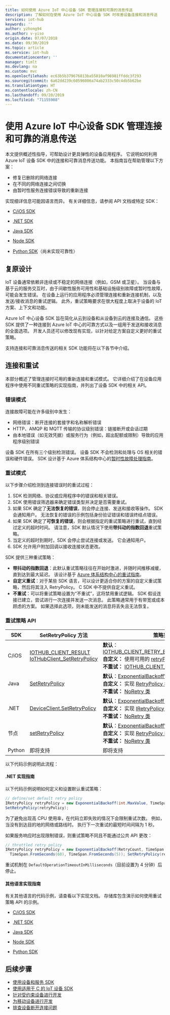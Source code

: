 ```yaml
---
title: 如何使用 Azure IoT 中心设备 SDK 管理连接和可靠的消息传送
description: 了解如何在使用 Azure IoT 中心设备 SDK 时改善设备连接和消息传送
services: iot-hub
keywords: ''
author: yzhong94
ms.author: v-yiso
origin.date: 07/07/2018
ms.date: 09/30/2019
ms.topic: article
ms.service: iot-hub
documentationcenter: ''
manager: timlt
ms.devlang: na
ms.custom: mvc
ms.openlocfilehash: ec63b5b379676813ba55010af96981ffddc3f293
ms.sourcegitcommit: 6a62dd239c60596006a74ab2333c50c4db5b62be
ms.translationtype: HT
ms.contentlocale: zh-CN
ms.lasthandoff: 09/20/2019
ms.locfileid: "71155908"
---
```

# <a name="manage-connectivity-and-reliable-messaging-by-using-azure-iot-hub-device-sdks"></a>使用 Azure IoT 中心设备 SDK 管理连接和可靠的消息传送

本文提供概述性指导，可帮助设计更具弹性的设备应用程序。 它说明如何利用 Azure IoT 设备 SDK 中的连接和可靠消息传送功能。 本指南旨在帮助管理以下方案：

- 修复已删除的网络连接
- 在不同的网络连接之间切换
- 由暂时性服务连接错误导致的重新连接

实现细详信息可能因语言而异。 有关详细信息，请参阅 API 文档或特定 SDK：

- [C/iOS SDK](https://github.com/azure/azure-iot-sdk-c)
- [.NET SDK](https://github.com/Azure/azure-iot-sdk-csharp/blob/master/iothub/device/devdoc/retrypolicy.md)
- [Java SDK](https://github.com/Azure/azure-iot-sdk-java/blob/master/device/iot-device-client/devdoc/requirement_docs/com/microsoft/azure/iothub/retryPolicy.md)
- [Node SDK](https://github.com/Azure/azure-iot-sdk-node/wiki/Connectivity-and-Retries#types-of-errors-and-how-to-detect-them)

- [Python SDK](https://github.com/Azure/azure-iot-sdk-python)（尚未实现可靠性）

## <a name="designing-for-resiliency"></a>复原设计

IoT 设备通常依赖非连续或不稳定的网络连接（例如，GSM 或卫星）。 当设备与基于云的服务交互时，由于间歇性服务可用性和基础设施级别故障或暂时性故障，可能会发生错误。 在设备上运行的应用程序必须管理连接和重新连接机制，以及发送/接收消息的重试逻辑。 此外，重试策略要求在很大程度上取决于设备的 IoT 方案、上下文和功能。

Azure IoT 中心设备 SDK 旨在简化从云到设备和从设备到云的连接及通信。 这些 SDK 提供了一种连接到 Azure IoT 中心的可靠方式以及一组用于发送和接收消息的全面选项。 开发人员还可以修改现有实现，以针对给定方案自定义更好的重试策略。

支持连接和可靠消息传送的相关 SDK 功能将在以下各节中介绍。

## <a name="connection-and-retry"></a>连接和重试

本部分概述了管理连接时可用的重新连接和重试模式。 它详细介绍了在设备应用程序中使用不同重试策略的实现指南，并列出了设备 SDK 中的相关 API。

### <a name="error-patterns"></a>错误模式
连接故障可能在许多级别中发生：

- 网络错误：断开连接的套接字和名称解析错误
- HTTP、AMQP 和 MQTT 传输的协议级别错误：链接断开或会话过期
- 由本地错误（如无效凭据）或服务行为（例如，超出配额或限制）导致的应用程序级别错误

设备 SDK 在所有三个级别检测错误。  设备 SDK 不会检测和处理与 OS 相关的错误和硬件错误。  SDK 设计基于 Azure 体系结构中心的[暂时性故障处理指南](https://docs.microsoft.com/azure/architecture/best-practices/transient-faults#general-guidelines)。

### <a name="retry-patterns"></a>重试模式

以下步骤介绍检测到连接错误时的重试过程：

1. SDK 检测网络、协议或应用程序中的错误和相关错误。
1. SDK 使用错误筛选器来确定错误类型并决定是否需要重试。
1. 如果 SDK 确定了**无法恢复的错误**，则会停止连接、发送和接收等操作。 SDK 会通知用户。 无法恢复的错误的示例包括身份验证错误和错误终结点错误。
1. 如果 SDK 确定了**可恢复的错误**，则会根据指定的重试策略进行重试，直到经过定义的超时时间。  请注意，SDK 默认情况下使用**带抖动的指数回退**重试策略。
1. 当定义的超时到期时，SDK 会停止尝试连接或发送。 它会通知用户。
1. SDK 允许用户附加回调以接收连接状态更改。

SDK 提供三种重试策略：

- **带抖动的指数回退**：此默认重试策略往往在开始时激进，并随时间推移减缓，直到达到最大延迟。 该设计基于 [Azure 体系结构中心的重试指南](https://docs.microsoft.com/azure/architecture/best-practices/retry-service-specific)。
- **自定义重试**：对于某些 SDK 语言，可以设计更适合你的方案的自定义重试策略，然后将其注入 RetryPolicy。 C SDK 中不提供自定义重试。
- **不重试**：可以将重试策略设置为“不重试”，这将禁用重试逻辑。 SDK 假设连接已建立，尝试进行一次连接并发送一次消息。 此策略通常用于有带宽或成本顾虑的方案。 如果选择此选项，则未能发送的消息将丢失且无法恢复。

### <a name="retry-policy-apis"></a>重试策略 API

|     SDK      |                                                                SetRetryPolicy 方法                                                                |                                                                                                                                                                                                                                                                                                策略实现                                                                                                                                                                                                                                                                                                 |                                                                          实施指南                                                                          |
|--------------|-----------------------------------------------------------------------------------------------------------------------------------------------------|-----------------------------------------------------------------------------------------------------------------------------------------------------------------------------------------------------------------------------------------------------------------------------------------------------------------------------------------------------------------------------------------------------------------------------------------------------------------------------------------------------------------------------------------------------------------------------------------------------------------------|---------------------------------------------------------------------------------------------------------------------------------------------------------------------------|
| C/iOS | [IOTHUB_CLIENT_RESULT IoTHubClient_SetRetryPolicy](https://github.com/Azure/azure-iot-sdk-c/blob/2018-05-04/iothub_client/inc/iothub_client.h#L188) |                                           **默认**：[IOTHUB_CLIENT_RETRY_EXPONENTIAL_BACKOFF](https://github.com/Azure/azure-iot-sdk-c/blob/master/doc/connection_and_messaging_reliability.md#connection-retry-policies)<BR>**自定义：** 使用可用的 [retryPolicy](https://github.com/Azure/azure-iot-sdk-c/blob/master/doc/connection_and_messaging_reliability.md#connection-retry-policies)<BR>**不重试：** [IOTHUB_CLIENT_RETRY_NONE](https://github.com/Azure/azure-iot-sdk-c/blob/master/doc/connection_and_messaging_reliability.md#connection-retry-policies)                                           |                     [C/Python/iOS 实现](https://github.com/Azure/azure-iot-sdk-c/blob/master/doc/connection_and_messaging_reliability.md#)                      |
|     Java     |             [SetRetryPolicy](/java/api/com.microsoft.azure.sdk.iot.device.deviceclientconfig.setretrypolicy?view=azure-java-stable)              | **默认**：[ExponentialBackoffWithJitter 类](https://github.com/Azure/azure-iot-sdk-java/blob/master/device/iot-device-client/src/main/java/com/microsoft/azure/sdk/iot/device/transport/NoRetry.java)<BR>**自定义：** 实现 [RetryPolicy 接口](https://github.com/Azure/azure-iot-sdk-java/blob/master/device/iot-device-client/src/main/java/com/microsoft/azure/sdk/iot/device/transport/RetryPolicy.java)<BR>**不重试：** [NoRetry 类](https://github.com/Azure/azure-iot-sdk-java/blob/master/device/iot-device-client/src/main/java/com/microsoft/azure/sdk/iot/device/transport/NoRetry.java) | [Java 实现](https://github.com/Azure/azure-iot-sdk-java/blob/master/device/iot-device-client/devdoc/requirement_docs/com/microsoft/azure/iothub/retryPolicy.md) |
|     .NET     |               [DeviceClient.SetRetryPolicy](/dotnet/api/microsoft.azure.devices.client.deviceclient.setretrypolicy?view=azure-dotnet)               |                                                                                                                **默认**：[ExponentialBackoff 类](/dotnet/api/microsoft.azure.devices.client.exponentialbackoff?view=azure-dotnet)<BR>**自定义：** 实现 [IRetryPolicy 接口](https://docs.microsoft.com/dotnet/api/microsoft.azure.devices.client.iretrypolicy?view=azure-dotnet)<BR>**不重试：** [NoRetry 类](/dotnet/api/microsoft.azure.devices.client.noretry?view=azure-dotnet)                                                                                                                 |                                                    [C# 实现](https://github.com/Azure/azure-iot-sdk-csharp)                                                     |
|     节点     |                             [setRetryPolicy](/javascript/api/azure-iot-device/client?view=azure-iot-typescript-latest)                              |                                                                                                             **默认**：[ExponentialBackoffWithJitter 类](/javascript/api/azure-iot-common/exponentialbackoffwithjitter?view=azure-iot-typescript-latest)<BR>**自定义：** 实现 [RetryPolicy 接口](/javascript/api/azure-iot-common/retrypolicy?view=azure-iot-typescript-latest)<BR>**不重试：** [NoRetry 类](/javascript/api/azure-iot-common/noretry?view=azure-iot-typescript-latest)                                                                                                             |                  [Node 实现](https://github.com/Azure/azure-iot-sdk-node/wiki/Connectivity-and-Retries#types-of-errors-and-how-to-detect-them)                  |
| Python| 即将支持 | 即将支持 | 即将支持

以下代码示例说明此流程：

#### <a name="net-implementation-guidance"></a>.NET 实现指南

以下代码示例说明如何定义和设置默认重试策略：

   ```csharp
   // define/set default retry policy
   IRetryPolicy retryPolicy = new ExponentialBackoff(int.MaxValue, TimeSpan.FromMilliseconds(100), TimeSpan.FromSeconds(10), TimeSpan.FromMilliseconds(100));
   SetRetryPolicy(retryPolicy);
   ```

为了避免出现高 CPU 使用率，在代码立即失败的情况下会限制重试次数。 例如，当没有到达目的地的网络或路线时。 执行下一次重试的最短时间间隔为 1 秒。

如果服务响应时出现限制错误，则重试策略不同且不能通过公共 API 更改：

   ```csharp
   // throttled retry policy
   IRetryPolicy retryPolicy = new ExponentialBackoff(RetryCount, TimeSpan.FromSeconds(10), 
     TimeSpan.FromSeconds(60), TimeSpan.FromSeconds(5)); SetRetryPolicy(retryPolicy);
   ```

重试机制在 `DefaultOperationTimeoutInMilliseconds`（目前设置为 4 分钟）后停止。

#### <a name="other-languages-implementation-guidance"></a>其他语言实现指南

有关其他语言的代码示例，请查看以下实现文档。 存储库包含演示如何使用重试策略 API 的示例。

- [C/iOS SDK](https://github.com/azure/azure-iot-sdk-c)
- [.NET SDK](https://github.com/Azure/azure-iot-sdk-csharp/blob/master/iothub/device/devdoc/retrypolicy.md)
- [Java SDK](https://github.com/Azure/azure-iot-sdk-java/blob/master/device/iot-device-client/devdoc/requirement_docs/com/microsoft/azure/iothub/retryPolicy.md)
- [Node SDK](https://github.com/Azure/azure-iot-sdk-node/wiki/Connectivity-and-Retries#types-of-errors-and-how-to-detect-them)

- [Python SDK](https://github.com/Azure/azure-iot-sdk-python)

## <a name="next-steps"></a>后续步骤
- [使用设备和服务 SDK](./iot-hub-devguide-sdks.md)
- [使用适用于 C 的 IoT 设备 SDK](./iot-hub-device-sdk-c-intro.md)
- [针对受约束设备进行开发](./iot-hub-devguide-develop-for-constrained-devices.md)
- [为移动设备进行开发](./iot-hub-how-to-develop-for-mobile-devices.md)
- [排查设备断开连接问题](iot-hub-troubleshoot-connectivity.md)

